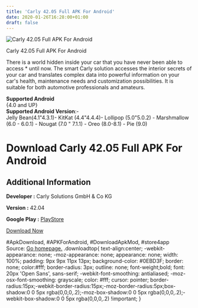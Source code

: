 ```yaml
---
title: 'Carly 42.05 Full APK For Android'
date: 2020-01-26T16:28:00+01:00
draft: false
---
```


![Carly 42.05 Full APK For Android](https://i0.wp.com/apkhome.net/wp-content/uploads/2020/01/Carly-42.05-Full.png "Carly 42.05 Full APK For Android")

  

Carly 42.05 Full APK For Android

There is a world hidden inside your car that you have never been able to access \* until now. The smart Carly solution accesses the interior secrets of your car and translates complex data into powerful information on your car's health, maintenance needs and customization possibilities. It is suitable for both automotive professionals and amateurs.

**Supported Android**  
{4.0 and UP}  
**Supported Android Version**:-  
Jelly Bean(4.1"4.3.1)- KitKat (4.4"4.4.4)- Lollipop (5.0"5.0.2) - Marshmallow (6.0 - 6.0.1) - Nougat (7.0 " 7.1.1) - Oreo (8.0-8.1) - Pie (9.0)

Download Carly 42.05 Full APK For Android
=========================================

Additional Information
----------------------

**Developer :** Carly Solutions GmbH & Co KG

**Version :** 42.04

**Google Play :** [PlayStore](https://play.google.com/store/apps/details?id=com.iViNi.bmwhatLite)

  

[Download Now](https://store4app.co/post/carly-42-05-full-apk-for-android_1580046275)

  
#ApkDownload, #APKForAndroid, #DownloadApkMod, #store4app  
Source: [Go homepage.](https://store4app.co/post/carly-42-05-full-apk-for-android_1580046275) .downloadtop{ text-align:center; -webkit-appearance: none; -moz-appearance: none; appearance: none; width: 100%; padding: 9px 9px 11px 13px; background-color: #0EBD3F; border: none; color:#fff; border-radius: 3px; outline: none; font-weight;bold; font: 20px 'Open Sans', sans-serif; -webkit-font-smoothing: antialiased; -moz-osx-font-smoothing: grayscale; color: #fff; cursor: pointer; border-radius:15px;-webkit-border-radius:15px;-moz-border-radius:5px;box-shadow:0 0 5px rgba(0,0,0,.2);-moz-box-shadow:0 0 5px rgba(0,0,0,.2);-webkit-box-shadow:0 0 5px rgba(0,0,0,.2) !important; }